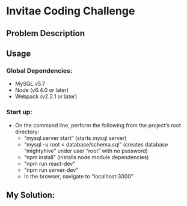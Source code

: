 # Invitae Coding Challenge

## Problem Description



## Usage

### Global Dependencies:
- MySQL v5.7 
- Node (v6.4.0 or later)
- Webpack (v2.2.1 or later)

### Start up:
- On the command line, perform the following from the project’s root directory:
	- “mysql.server start” (starts mysql server)
    - “mysql -u root < database/schema.sql” (creates database “mightyhive” under user “root” with no password)
    - “npm install” (installs node module dependencies)
	- "npm run react-dev"
	- "npm run server-dev"
	- In the browser, navigate to “localhost:3000”

## My Solution:

